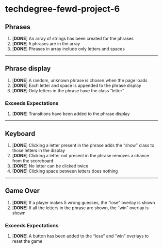 # techdegree-fewd-project-6

## Phrases
1. [**DONE**] An array of strings has been created for the phrases
2. [**DONE**] 5 phrases are in the array
3. [**DONE**] Phrases in array include only letters and spaces

___

## Phrase display
1. [**DONE**] A random, unknown phrase is chosen when the page loads
2. [**DONE**] Each letter and space is appended to the phrase display
3. [**DONE**] Only letters in the phrase have the class “letter”

### Exceeds Expectations
1. [**DONE**] Transitions have been added to the phrase display

___

## Keyboard
1. [**DONE**] Clicking a letter present in the phrase adds the “show” class to those letters in the display
2. [**DONE**] Clicking a letter not present in the phrase removes a chance from the scoreboard
3. [**DONE**] No letter can be clicked twice
4. [**DONE**] Clicking space between letters does nothing

___

## Game Over
1. [**DONE**] If a player makes 5 wrong guesses, the “lose” overlay is shown
2. [**DONE**] If all the letters in the phrase are shown, the “win” overlay is shown

### Exceeds Expectations
1. [**DONE**] A button has been added to the “lose” and “win” overlays to reset the game